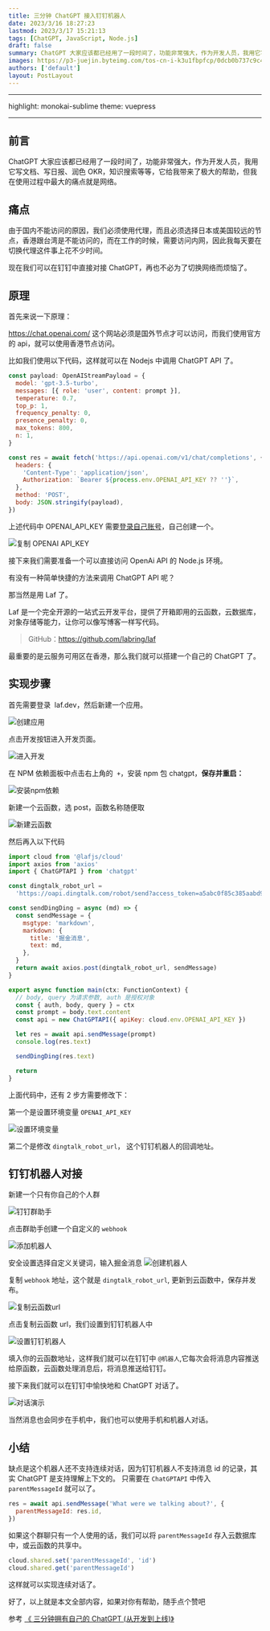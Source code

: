 ```yaml
---
title: 三分钟 ChatGPT 接入钉钉机器人
date: 2023/3/16 18:27:23
lastmod: 2023/3/17 15:21:13
tags: [ChatGPT, JavaScript, Node.js]
draft: false
summary: ChatGPT 大家应该都已经用了一段时间了，功能非常强大，作为开发人员，我用它写文档、写日报、润色 OKR，知识搜索等等，它给我带来了极大的帮助，但我在使用过程中最大的痛点就是网络。
images: https://p3-juejin.byteimg.com/tos-cn-i-k3u1fbpfcp/0dcb0b737c9c4c5f948c9fea03d97089~tplv-k3u1fbpfcp-watermark.image?
authors: ['default']
layout: PostLayout
---
```


---

highlight: monokai-sublime
theme: vuepress

---

## 前言

ChatGPT 大家应该都已经用了一段时间了，功能非常强大，作为开发人员，我用它写文档、写日报、润色 OKR，知识搜索等等，它给我带来了极大的帮助，但我在使用过程中最大的痛点就是网络。

## 痛点

由于国内不能访问的原因，我们必须使用代理，而且必须选择日本或美国较远的节点，香港跟台湾是不能访问的，而在工作的时候，需要访问内网，因此我每天要在切换代理这件事上花不少时间。

现在我们可以在钉钉中直接对接 ChatGPT，再也不必为了切换网络而烦恼了。

## 原理

首先来说一下原理：

https://chat.openai.com/ 这个网站必须是国外节点才可以访问，而我们使用官方的 api，就可以使用香港节点访问。

比如我们使用以下代码，这样就可以在 Nodejs 中调用 ChatGPT API 了。

```js
const payload: OpenAIStreamPayload = {
  model: 'gpt-3.5-turbo',
  messages: [{ role: 'user', content: prompt }],
  temperature: 0.7,
  top_p: 1,
  frequency_penalty: 0,
  presence_penalty: 0,
  max_tokens: 800,
  n: 1,
}

const res = await fetch('https://api.openai.com/v1/chat/completions', {
  headers: {
    'Content-Type': 'application/json',
    Authorization: `Bearer ${process.env.OPENAI_API_KEY ?? ''}`,
  },
  method: 'POST',
  body: JSON.stringify(payload),
})
```

上述代码中 OPENAI_API_KEY 需要[登录自己账号](https://platform.openai.com/account/api-keys)，自己创建一个。

![复制 OPENAI API_KEY](https://p6-juejin.byteimg.com/tos-cn-i-k3u1fbpfcp/4898ce71bf2a4940813336fb6e6c906f~tplv-k3u1fbpfcp-watermark.image?)

接下来我们需要准备一个可以直接访问 OpenAi API 的 Node.js 环境。

有没有一种简单快捷的方法来调用 ChatGPT API 呢？

那当然是用 Laf 了。

Laf 是一个完全开源的一站式云开发平台，提供了开箱即用的云函数，云数据库，对象存储等能力，让你可以像写博客一样写代码。

> GitHub：https://github.com/labring/laf

最重要的是云服务可用区在香港，那么我们就可以搭建一个自己的 ChatGPT 了。

## 实现步骤

首先需要登录  laf.dev，然后新建一个应用。

![创建应用](https://p3-juejin.byteimg.com/tos-cn-i-k3u1fbpfcp/b2feda7251c64dd8b9fef305eebfdf1b~tplv-k3u1fbpfcp-zoom-1.image)

点击开发按钮进入开发页面。

![进入开发](https://p1-juejin.byteimg.com/tos-cn-i-k3u1fbpfcp/f82c56a9411f42b9a8788d06fbe097b9~tplv-k3u1fbpfcp-watermark.image?)

在 NPM 依赖面板中点击右上角的  `+`，安装 npm 包 chatgpt，**保存并重启：**

![安装npm依赖](https://p3-juejin.byteimg.com/tos-cn-i-k3u1fbpfcp/9be1b689382a4e67bf4625a5ba331232~tplv-k3u1fbpfcp-watermark.image?)

新建一个云函数，选 post，函数名称随便取

![新建云函数](https://p1-juejin.byteimg.com/tos-cn-i-k3u1fbpfcp/2ba2977af61845abb7c29ddc184f256f~tplv-k3u1fbpfcp-watermark.image?)

然后再入以下代码

```js
import cloud from '@lafjs/cloud'
import axios from 'axios'
import { ChatGPTAPI } from 'chatgpt'

const dingtalk_robot_url =
  'https://oapi.dingtalk.com/robot/send?access_token=a5abc0f85c385aabd92f8bd8634b8bc543e7193ae70b688'

const sendDingDing = async (md) => {
  const sendMessage = {
    msgtype: 'markdown',
    markdown: {
      title: '掘金消息',
      text: md,
    },
  }
  return await axios.post(dingtalk_robot_url, sendMessage)
}

export async function main(ctx: FunctionContext) {
  // body, query 为请求参数, auth 是授权对象
  const { auth, body, query } = ctx
  const prompt = body.text.content
  const api = new ChatGPTAPI({ apiKey: cloud.env.OPENAI_API_KEY })

  let res = await api.sendMessage(prompt)
  console.log(res.text)

  sendDingDing(res.text)

  return
}
```

上面代码中，还有 2 步方需要修改下：

第一个是设置环境变量 `OPENAI_API_KEY`

![设置环境变量](https://p1-juejin.byteimg.com/tos-cn-i-k3u1fbpfcp/c9701c4a6a8e4788914608b535b39457~tplv-k3u1fbpfcp-watermark.image?)

第二个是修改 `dingtalk_robot_url`， 这个钉钉机器人的回调地址。

## 钉钉机器人对接

新建一个只有你自己的个人群

![钉钉群助手](https://p9-juejin.byteimg.com/tos-cn-i-k3u1fbpfcp/3a9ef31bb1d447d9811e0535ca0e772a~tplv-k3u1fbpfcp-watermark.image?)

点击群助手创建一个自定义的 `webhook`

![添加机器人](https://p3-juejin.byteimg.com/tos-cn-i-k3u1fbpfcp/563496725bde41f68b0c81651e385e8b~tplv-k3u1fbpfcp-watermark.image?)

安全设置选择自定义关键词，输入掘金消息
![创建机器人](https://p1-juejin.byteimg.com/tos-cn-i-k3u1fbpfcp/cdbddfadcb934987878f6a48f1fb9773~tplv-k3u1fbpfcp-watermark.image?)

复制 `webhook` 地址，这个就是 `dingtalk_robot_url`, 更新到云函数中，保存并发布。

![复制云函数url](https://p3-juejin.byteimg.com/tos-cn-i-k3u1fbpfcp/a84e5598570943e7bd0b7d5344314cf8~tplv-k3u1fbpfcp-watermark.image?)

点击复制云函数 url，我们设置到钉钉机器人中

![设置钉钉机器人](https://p6-juejin.byteimg.com/tos-cn-i-k3u1fbpfcp/ad6ee865d4f644a59d75cae69cd1d62e~tplv-k3u1fbpfcp-watermark.image?)

填入你的云函数地址，这样我们就可以在钉钉中 `@机器人`,它每次会将消息内容推送给原函数，云函数处理消息后，将消息推送给钉钉。

接下来我们就可以在钉钉中愉快地和 ChatGPT 对话了。

![对话演示](https://p1-juejin.byteimg.com/tos-cn-i-k3u1fbpfcp/67424a6f10954760accf7f43ee303cf0~tplv-k3u1fbpfcp-watermark.image?)

当然消息也会同步在手机中，我们也可以使用手机和机器人对话。

## 小结

缺点是这个机器人还不支持连续对话，因为钉钉机器人不支持消息 id 的记录，其实 ChatGPT 是支持理解上下文的。 只需要在 `ChatGPTAPI` 中传入 `parentMessageId` 就可以了。

```js
res = await api.sendMessage('What were we talking about?', {
  parentMessageId: res.id,
})
```

如果这个群聊只有一个人使用的话，我们可以将 `parentMessageId` 存入云数据库中，或云函数的共享中。

```js
cloud.shared.set('parentMessageId', 'id')
cloud.shared.get('parentMessageId')
```

这样就可以实现连续对话了。

好了，以上就是本文全部内容，如果对你有帮助，随手点个赞吧

参考 [《 三分钟拥有自己的 ChatGPT (从开发到上线)》](https://mp.weixin.qq.com/s/Z4dFYECnicvvTOWhuL8F-Q)
